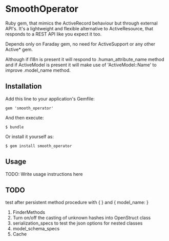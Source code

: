 # SmoothOperator

Ruby gem, that mimics the ActiveRecord behaviour but through external API's.
It's a lightweight and flexible alternative to ActiveResource, that responds to a REST API like you expect it too.

Depends only on Faraday gem, no need for ActiveSupport or any other Active* gem.

Although if I18n is present it will respond to .human_attribute_name method and if ActiveModel is present it will make use of 'ActiveModel::Name' to improve .model_name method.


## Installation

Add this line to your application's Gemfile:

    gem 'smooth_operator'

And then execute:

    $ bundle

Or install it yourself as:

    $ gem install smooth_operator


## Usage

TODO: Write usage instructions here


## TODO

test after persistent method procedure with { <data> } and { model_name: <data> }

1. FinderMethods
2. Turn on/off the casting of unknown hashes into OpenStruct class
3. serialization_specs to test the json options for nested classes
4. model_schema_specs
4. Cache 